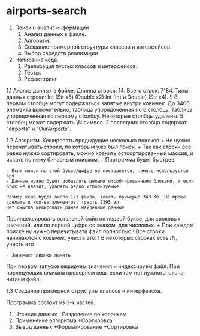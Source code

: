 # airports-search
1. Поиск и анализ информации
    1. Анализ данных в файле.
    2. Aлгоритм.
    3. Создание примерной структуры классов и интерфейсов.
    4. Выбор свредств реализации.
2. Написание кода.
    1. Раелизация пустых классов и интерфейсов.
    2. Тесты.
    3. Рефакторинг

1.1 Анализ данных в файле.
Длинна строки: 14.
Всего строк: 7184.
Типы данных строки: Int (Str х5) (Double x2) Int (Int и Double) (Str x4).
!! В первом столбце могут содержаться запятые внутри ковычек.
До 3406 элемента включительно, таблица упорядоченная по 6 столбцу.
Таблица упорядоченная по первому столбцу.
Некоторые столбцы удалены.
5 столбец может содержать \N символ.
2 последних столбца содержат "airports" и "OurAirports".

1.2 Aлгоритм.
Кешировать предыдущие несколько поисков
    + Не нужно перечитывать строки, по которым уже был поиск.
    + Так как строки все равно нужно сортировать, можно хранить остсортированный массив, и искать по нему бинарным поиском.
    + Программа будет быстрее.

    - Если поиск по этой букве/цифре не посторяется, память используется зря.
    - Данные нужно будет добавлять целыми отсобтированными блоками, и если блок не влазит, удалять редко используемые.

    Размер кеша будет около 1/3 файла, тоесть примерно 348 Кб. Но проще сделать в кол-ве элементов, тоесть 2395 эл.
    Нет смысла кешировать ранее найденные данные
Проиндексировать остальной файл по первой букве, для сроковых значений, или по первой цифре со знаком, для числовых.
    + При каждом поиске ну нужно перечитывать файл полностью
    ! Все строки начинаются с ковычек, учесть это.
    ! В некоторых строках есть /N, учесть это

    - Занимает лишнюю память

При первом запуске кешируем значения и индексируем файл.
При последующих сначала проверяем кеш, если там нет нужного ключа, читаем файл.


1.3 Создание примерной структуры классов и интерфейсов.

Программа состоит из 3-х частей:
1. Чтенеие данных
    +Разделение по колонкам
2. Применение алгоритма
    +Сортировка
3. Вывод данных
    +Форматирование
    +Сортировка
